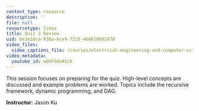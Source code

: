 ```yaml
---
content_type: resource
description: ''
file: null
resourcetype: Video
title: Quiz 3 Review
uid: be3e2dca-938a-6ce9-7225-466620b9247d
video_files:
  video_captions_file: /courses/electrical-engineering-and-computer-science/6-006-introduction-to-algorithms-spring-2020/lecture-videos/quiz-3-review/wEKFGdo4Sck.vtt
video_metadata:
  youtube_id: wEKFGdo4Sck
---
```


This session focuses on preparing for the quiz. High-level concepts are discussed and example problems are worked. Topics include the recursive framework, dynamic programming, and DAG.

**Instructor:** Jason Ku